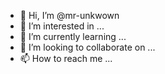 - 👋 Hi, I’m @mr-unkwown
- 👀 I’m interested in ...
- 🌱 I’m currently learning ...
- 💞️ I’m looking to collaborate on ...
- 📫 How to reach me ...

<!---
mr-unkwown/mr-unkwown is a ✨ special ✨ repository because its `README.md` (this file) appears on your GitHub profile.
You can click the Preview link to take a look at your changes.
--->
